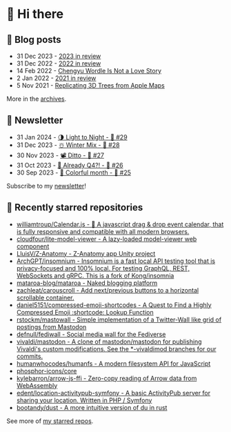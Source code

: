 # 👋 Hi there

## 📝 Blog posts

<!-- feed start -->
- 31 Dec 2023 - [2023 in review](https://cheeaun.com/blog/2023/12/2023-in-review/)
- 31 Dec 2022 - [2022 in review](https://cheeaun.com/blog/2022/12/2022-in-review/)
- 14 Feb 2022 - [Chengyu Wordle Is Not a Love Story](https://cheeaun.com/blog/2022/02/chengyu-wordle-is-not-a-love-story/)
- 2 Jan 2022 - [2021 in review](https://cheeaun.com/blog/2022/01/2021-in-review/)
- 5 Nov 2021 - [Replicating 3D Trees from Apple Maps](https://cheeaun.com/blog/2021/11/replicating-3d-trees-apple-maps/)
<!-- feed end -->

More in the [archives](https://cheeaun.com/blog/archives/).

## 📰 Newsletter

<!-- newsletter start -->
- 31 Jan 2024 - [🌗 Light to Night - 🥫 #29](https://cheeaun.substack.com/p/light-to-night-29)
- 31 Dec 2023 - [☃️ Winter Mix - 🥫 #28](https://cheeaun.substack.com/p/winter-mix-28)
- 30 Nov 2023 - [📽️ Ditto - 🥫 #27](https://cheeaun.substack.com/p/ditto-27)
- 31 Oct 2023 - [🫣 Already Q4?! - 🥫 #26](https://cheeaun.substack.com/p/already-q4-26)
- 30 Sep 2023 - [🎨 Colorful month - 🥫 #25](https://cheeaun.substack.com/p/colorful-month-25)
<!-- newsletter end -->

Subscribe to my [newsletter](https://cheeaun.substack.com/)!

## 🌟 Recently starred repositories

<!-- starred repos start -->
- [williamtroup/Calendar.js - 📅 A javascript drag & drop event calendar, that is fully responsive and compatible with all modern browsers.](https://github.com/williamtroup/Calendar.js)
- [cloudfour/lite-model-viewer - A lazy-loaded model-viewer web component](https://github.com/cloudfour/lite-model-viewer)
- [LluisV/Z-Anatomy - Z-Anatomy app Unity project](https://github.com/LluisV/Z-Anatomy)
- [ArchGPT/insomnium - Insomnium is a fast local API testing tool that is privacy-focused and 100% local. For testing GraphQL, REST, WebSockets and gRPC. This is a fork of Kong/insomnia](https://github.com/ArchGPT/insomnium)
- [mataroa-blog/mataroa - Naked blogging platform](https://github.com/mataroa-blog/mataroa)
- [zachleat/carouscroll - Add next/previous buttons to a horizontal scrollable container.](https://github.com/zachleat/carouscroll)
- [daniel5151/compressed-emoji-shortcodes - A Quest to Find a Highly Compressed Emoji :shortcode: Lookup Function](https://github.com/daniel5151/compressed-emoji-shortcodes)
- [rstockm/mastowall - Simple implementation of a Twitter-Wall like grid of postings from Mastodon](https://github.com/rstockm/mastowall)
- [defnull/fediwall - Social media wall for the Fediverse](https://github.com/defnull/fediwall)
- [vivaldi/mastodon - A clone of mastodon/mastodon for publishing Vivaldi's custom modifications. See the *-vivaldimod branches for our commits.](https://github.com/vivaldi/mastodon)
- [humanwhocodes/humanfs - A modern filesystem API for JavaScript](https://github.com/humanwhocodes/humanfs)
- [phosphor-icons/core](https://github.com/phosphor-icons/core)
- [kylebarron/arrow-js-ffi - Zero-copy reading of Arrow data from WebAssembly](https://github.com/kylebarron/arrow-js-ffi)
- [edent/location-activitypub-symfony - A basic ActivityPub server for sharing your location. Written in PHP / Symfony](https://github.com/edent/location-activitypub-symfony)
- [bootandy/dust - A more intuitive version of du in rust](https://github.com/bootandy/dust)
<!-- starred repos end -->

See more of [my starred repos](https://github.com/stars/cheeaun/).
